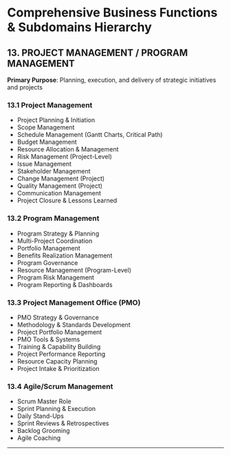 # Comprehensive Business Functions & Subdomains Hierarchy

## 13. PROJECT MANAGEMENT / PROGRAM MANAGEMENT

**Primary Purpose**: Planning, execution, and delivery of strategic initiatives and projects

### 13.1 Project Management
- Project Planning & Initiation
- Scope Management
- Schedule Management (Gantt Charts, Critical Path)
- Budget Management
- Resource Allocation & Management
- Risk Management (Project-Level)
- Issue Management
- Stakeholder Management
- Change Management (Project)
- Quality Management (Project)
- Communication Management
- Project Closure & Lessons Learned

### 13.2 Program Management
- Program Strategy & Planning
- Multi-Project Coordination
- Portfolio Management
- Benefits Realization Management
- Program Governance
- Resource Management (Program-Level)
- Program Risk Management
- Program Reporting & Dashboards

### 13.3 Project Management Office (PMO)
- PMO Strategy & Governance
- Methodology & Standards Development
- Project Portfolio Management
- PMO Tools & Systems
- Training & Capability Building
- Project Performance Reporting
- Resource Capacity Planning
- Project Intake & Prioritization

### 13.4 Agile/Scrum Management
- Scrum Master Role
- Sprint Planning & Execution
- Daily Stand-Ups
- Sprint Reviews & Retrospectives
- Backlog Grooming
- Agile Coaching

---